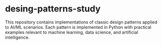 # desing-patterns-study
This repository contains implementations of classic design patterns applied to AI/ML scenarios. Each pattern is implemented in Python with practical examples relevant to machine learning, data science, and artificial intelligence.
